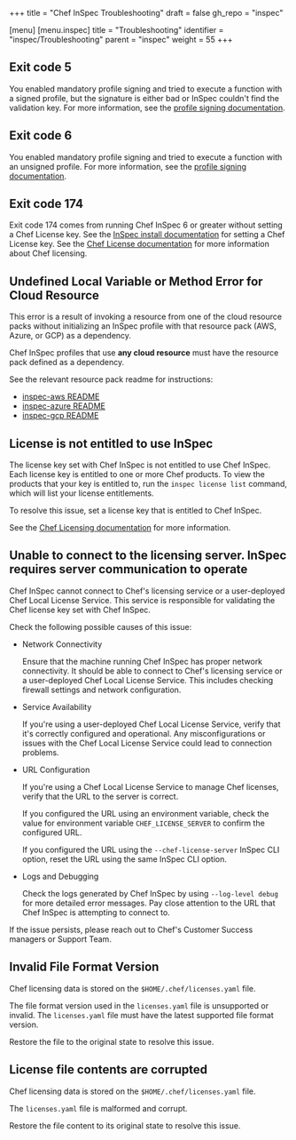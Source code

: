 +++
title = "Chef InSpec Troubleshooting"
draft = false
gh_repo = "inspec"

[menu]
  [menu.inspec]
    title = "Troubleshooting"
    identifier = "inspec/Troubleshooting"
    parent = "inspec"
    weight = 55
+++

## Exit code 5

You enabled mandatory profile signing and tried to execute a function with a signed profile, but the signature is either bad or InSpec couldn't find the validation key.
For more information, see the [profile signing documentation](/inspec/signing/).

## Exit code 6

You enabled mandatory profile signing and tried to execute a function with an unsigned profile.
For more information, see the [profile signing documentation](/inspec/signing/).

## Exit code 174

Exit code 174 comes from running Chef InSpec 6 or greater without setting a Chef License key.
See the [InSpec install documentation](/inspec/install/) for setting a Chef License key.
See the [Chef License documentation](/licensing/) for more information about Chef licensing.

## Undefined Local Variable or Method Error for Cloud Resource

This error is a result of invoking a resource from one of the cloud resource packs without initializing an InSpec profile with that resource pack (AWS, Azure, or GCP) as a dependency.

Chef InSpec profiles that use **any cloud resource** must have the resource pack defined as a dependency.

See the relevant resource pack readme for instructions:

- [inspec-aws README](https://github.com/inspec/inspec-aws#use-the-resources)
- [inspec-azure README](https://github.com/inspec/inspec-azure#use-the-resources)
- [inspec-gcp README](https://github.com/inspec/inspec-gcp#use-the-resources)

## License is not entitled to use InSpec

The license key set with Chef InSpec is not entitled to use Chef InSpec. Each license key is entitled to one or more Chef products. To view the products that your key is entitled to, run the `inspec license list` command, which will list your license entitlements.

To resolve this issue, set a license key that is entitled to Chef InSpec.

See the [Chef Licensing documentation](/licensing/) for more information.

## Unable to connect to the licensing server. InSpec requires server communication to operate

Chef InSpec cannot connect to Chef's licensing service or a user-deployed Chef Local License Service.
This service is responsible for validating the Chef license key set with Chef InSpec.

Check the following possible causes of this issue:

- Network Connectivity

  Ensure that the machine running Chef InSpec has proper network connectivity. It should be able to connect to Chef's licensing service or a user-deployed Chef Local License Service. This includes checking firewall settings and network configuration.

- Service Availability

  If you're using a user-deployed Chef Local License Service, verify that it's correctly configured and operational. Any misconfigurations or issues with the Chef Local License Service could lead to connection problems.

- URL Configuration

  If you're using a Chef Local License Service to manage Chef licenses, verify that the URL to the server is correct.

  If you configured the URL using an environment variable, check the value for environment variable `CHEF_LICENSE_SERVER` to confirm the configured URL.

  If you configured the URL using the `--chef-license-server` InSpec CLI option, reset the URL using the same InSpec CLI option.

- Logs and Debugging

  Check the logs generated by Chef InSpec by using `--log-level debug` for more detailed error messages. Pay close attention to the URL that Chef InSpec is attempting to connect to.

If the issue persists, please reach out to Chef's Customer Success managers or Support Team.

## Invalid File Format Version

Chef licensing data is stored on the `$HOME/.chef/licenses.yaml` file.

The file format version used in the `licenses.yaml` file is unsupported or invalid.
The `licenses.yaml` file must have the latest supported file format version.

Restore the file to the original state to resolve this issue.

## License file contents are corrupted

Chef licensing data is stored on the `$HOME/.chef/licenses.yaml` file.

The `licenses.yaml` file is malformed and corrupt.

Restore the file content to its original state to resolve this issue.
